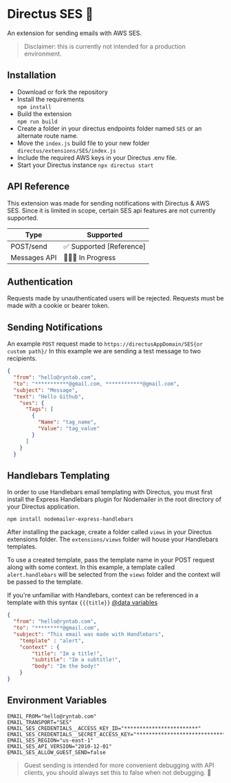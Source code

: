 # Directus SES 💬
An extension for sending emails with AWS SES. 
> Disclaimer: this is currently not intended for a production environment.

## Installation
- Download or fork the repository
- Install the requirements\
  `npm install`
- Build the extension\
  `npm run build`
- Create a folder in your directus endpoints folder named `SES` or an alternate route name.
- Move the `index.js` build file to your new folder  `directus/extensions/SES/index.js`
- Include the required AWS keys in your Directus .env file.
- Start your Directus instance `npx directus start`



## API Reference
This extension was made for sending notifications with Directus & AWS SES. Since it is limited in scope, certain SES api features are not currently supported. 

|  Type| Supported |
|--|--|
| POST/send | ✅ Supported [Reference]|
| Messages API | 👷🏻‍♂️ In Progress |

## Authentication
Requests made by unauthenticated users will be rejected. Requests must be made with a cookie or bearer token.


## Sending Notifications
An example `POST` request made to `https://directusAppDomain/SES{or custom path}/`
In this example we are sending a test message to two recipients.
```JSON
{
  "from": "hello@ryntab.com",
  "to": "***********@gmail.com, ************@gmail.com",
  "subject": "Message",
  "text": "Hello Github",
    "ses": {
      "Tags": [
        {
          "Name": "tag_name",
          "Value": "tag_value"
        }
      ]
    }
  }

```

## Handlebars Templating
In order to use Handlebars email templating with Directus, you must first install the Express Handlebars plugin for Nodemailer in the root directory of your Directus application. 

`npm install nodemailer-express-handlebars`

After installing the package, create a folder called `views` in your Directus extensions folder. The `extensions/views` folder will house your Handlebars templates.

To use a created template, pass the template name in your POST request along with some context. 
In this example, a template called `alert.handlebars` will be selected from the `views` folder and the context will be passed to the template.

If you're unfamiliar with Handlebars, context can be referenced in a template with this syntax `{{{title}}` [@data variables](https://handlebarsjs.com/api-reference/data-variables.html#root)
```JSON
{
  "from": "hello@ryntab.com",
  "to": "*********@gmail.com",
  "subject": "This email was made with Handlebars",
	"template" : "alert",
	"context" : {
		"title": "Im a title!",
		"subtitle": "Im a subtitle!",
		"body": "Im the body!"
	}
}
```

## Environment Variables
```
EMAIL_FROM="hello@ryntab.com"
EMAIL_TRANSPORT="SES"
EMAIL_SES_CREDENTIALS__ACCESS_KEY_ID="************************"
EMAIL_SES_CREDENTIALS__SECRET_ACCESS_KEY="****************************************"
EMAIL_SES_REGION="us-east-1"
EMAIL_SES_API_VERSION="2010-12-01"
EMAIL_SES_ALLOW_GUEST_SEND=false
```

> Guest sending is intended for more convenient debugging with API clients, you should always set this to false when not debugging. 🚨
